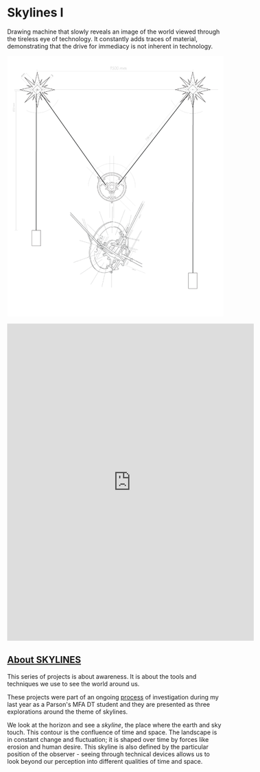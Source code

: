 # Skylines I

Drawing machine that slowly reveals an image of the world viewed through the tireless eye of technology. It constantly adds traces of material, demonstrating that the drive for immediacy is not inherent in technology.

![IMAGE](Design/sk01.png)

<iframe src="https://www.flickr.com/photos/106950246@N06/14212196323/in/set-72157642289868503/player/" width="575" height="740" frameborder="0" allowfullscreen webkitallowfullscreen mozallowfullscreen oallowfullscreen msallowfullscreen></iframe>

## [About SKYLINES](http://www.patriciogonzalezvivo.com/2014/skylines/)

This series of projects is about awareness. It is about the tools and techniques we use to see the world around us.

These projects were part of an ongoing [process](http://www.patriciogonzalezvivo.com/2014/skylines/process.php) of investigation during my last year as a Parson's MFA DT student and they are presented as three explorations around the theme of skylines.

We look at the horizon and see a _skyline_, the place where the earth and sky touch. This contour is the confluence of time and space. The landscape is in constant change and fluctuation; it is shaped over time by forces like erosion and human desire. This skyline is also defined by the particular position of the observer - seeing through technical devices allows us to look beyond our perception into different qualities of time and space.